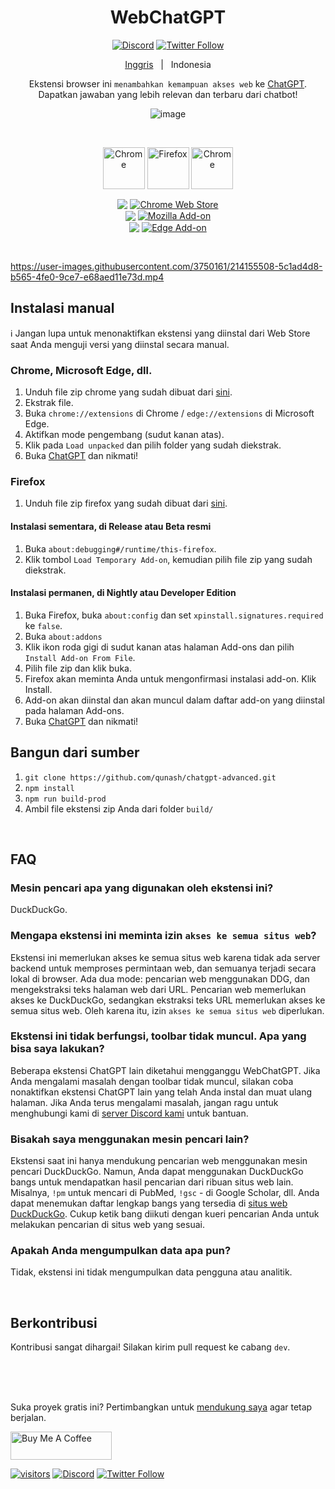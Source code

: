 [link-chrome]: https://chrome.google.com/webstore/detail/chatgpt-advanced/lpfemeioodjbpieminkklglpmhlngfcn 'Chrome Web Store'
[link-firefox]: https://addons.mozilla.org/en-US/firefox/addon/web-chatgpt/ 'Firefox Add-ons'
[link-edge]: https://microsoftedge.microsoft.com/addons/detail/arxivutils/flahobhjikkpnpohomeckhdjjkkkkmoc/ 'Edge Add-ons'

<div align="center">
<h1>WebChatGPT</h1>


[![Discord](https://img.shields.io/discord/1060110102188797992?color=green&label=Gabung%20server&logo=discord)](https://discord.gg/nmCjvyVpnB) [![Twitter Follow](https://img.shields.io/twitter/follow/hahahahohohe?label=ikuti%20saya&style=social)](https://twitter.com/hahahahohohe)

  
[Inggris](README.md) &nbsp;&nbsp;|&nbsp;&nbsp; Indonesia  

  
Ekstensi browser ini `menambahkan kemampuan akses web` ke [ChatGPT](https://chat.openai.com/). Dapatkan jawaban yang lebih relevan dan terbaru dari chatbot!

![image](https://user-images.githubusercontent.com/3750161/214144292-4fb34667-015a-43f3-906d-1d2d065d67f0.png)


<br>

[<img src="https://user-images.githubusercontent.com/3750161/214147732-c75e96a4-48a4-4b64-b407-c2402e899a75.PNG" height="67" alt="Chrome" valign="middle">][link-chrome] [<img src="https://user-images.githubusercontent.com/3750161/214148610-acdef778-753e-470e-8765-6cc97bca85ed.png" height="67" alt="Firefox" valign="middle">][link-firefox] [<img src="https://user-images.githubusercontent.com/3750161/233201810-d1026855-0482-44c8-b1ec-c7247134473e.png" height="67" alt="Chrome" valign="middle">][link-edge]


[<img valign="middle" src="https://img.shields.io/chrome-web-store/v/lpfemeioodjbpieminkklglpmhlngfcn.svg">][link-chrome] [<img valign="middle" alt="Chrome Web Store" src="https://img.shields.io/chrome-web-store/users/lpfemeioodjbpieminkklglpmhlngfcn?color=blue">][link-chrome]
<br>
[<img valign="middle" src="https://img.shields.io/amo/v/web-chatgpt">][link-firefox]
[<img valign="middle" alt="Mozilla Add-on" src="https://img.shields.io/amo/users/web-chatgpt">][link-firefox]
<br>
[<img valign="middle" src="https://img.shields.io/badge/dynamic/json?label=edge%20add-on&prefix=v&query=%24.version&url=https%3A%2F%2Fmicrosoftedge.microsoft.com%2Faddons%2Fgetproductdetailsbycrxid%2Fflahobhjikkpnpohomeckhdjjkkkkmoc">][link-edge]
[<img valign="middle" alt="Edge Add-on" src="https://img.shields.io/badge/dynamic/json?label=users&query=%24.activeInstallCount&url=https%3A%2F%2Fmicrosoftedge.microsoft.com%2Faddons%2Fgetproductdetailsbycrxid%2Fflahobhjikkpnpohomeckhdjjkkkkmoc">][link-edge]
</div>
<br>

https://user-images.githubusercontent.com/3750161/214155508-5c1ad4d8-b565-4fe0-9ce7-e68aed11e73d.mp4


## Instalasi manual

  ℹ️ Jangan lupa untuk menonaktifkan ekstensi yang diinstal dari Web Store saat Anda menguji versi yang diinstal secara manual.
  
  ### Chrome, Microsoft Edge, dll.
  1. Unduh file zip chrome yang sudah dibuat dari [sini](build).
  2. Ekstrak file.
  3. Buka `chrome://extensions` di Chrome / `edge://extensions` di Microsoft Edge.
  4. Aktifkan mode pengembang (sudut kanan atas).
  5. Klik pada `Load unpacked` dan pilih folder yang sudah diekstrak.
  6. Buka [ChatGPT](https://chat.openai.com/chat/) dan nikmati!

  ### Firefox
  1. Unduh file zip firefox yang sudah dibuat dari [sini](build).
  
  #### Instalasi sementara, di Release atau Beta resmi
  1. Buka `about:debugging#/runtime/this-firefox`.
  2. Klik tombol `Load Temporary Add-on`, kemudian pilih file zip yang sudah diekstrak.

  #### Instalasi permanen, di Nightly atau Developer Edition
  1. Buka Firefox, buka `about:config` dan set `xpinstall.signatures.required` ke `false`.
  2. Buka `about:addons`
  3. Klik ikon roda gigi di sudut kanan atas halaman Add-ons dan pilih `Install Add-on From File`.
  4. Pilih file zip dan klik buka.
  5. Firefox akan meminta Anda untuk mengonfirmasi instalasi add-on. Klik Install.
  6. Add-on akan diinstal dan akan muncul dalam daftar add-on yang diinstal pada halaman Add-ons.
  7. Buka [ChatGPT](https://chat.openai.com/chat/) dan nikmati!


## Bangun dari sumber

1. `git clone https://github.com/qunash/chatgpt-advanced.git`
2. `npm install`
3. `npm run build-prod`
4. Ambil file ekstensi zip Anda dari folder `build/`

<br>

## FAQ

### Mesin pencari apa yang digunakan oleh ekstensi ini?
DuckDuckGo.

### Mengapa ekstensi ini meminta izin `akses ke semua situs web`?
Ekstensi ini memerlukan akses ke semua situs web karena tidak ada server backend untuk memproses permintaan web, dan semuanya terjadi secara lokal di browser. Ada dua mode: pencarian web menggunakan DDG, dan mengekstraksi teks halaman web dari URL. Pencarian web memerlukan akses ke DuckDuckGo, sedangkan ekstraksi teks URL memerlukan akses ke semua situs web. Oleh karena itu, izin `akses ke semua situs web` diperlukan.

### Ekstensi ini tidak berfungsi, toolbar tidak muncul. Apa yang bisa saya lakukan?
Beberapa ekstensi ChatGPT lain diketahui mengganggu WebChatGPT. Jika Anda mengalami masalah dengan toolbar tidak muncul, silakan coba nonaktifkan ekstensi ChatGPT lain yang telah Anda instal dan muat ulang halaman. Jika Anda terus mengalami masalah, jangan ragu untuk menghubungi kami di [server Discord kami](https://discord.gg/nmCjvyVpnB) untuk bantuan.

### Bisakah saya menggunakan mesin pencari lain?
Ekstensi saat ini hanya mendukung pencarian web menggunakan mesin pencari DuckDuckGo. Namun, Anda dapat menggunakan DuckDuckGo bangs untuk mendapatkan hasil pencarian dari ribuan situs web lain. Misalnya, `!pm` untuk mencari di PubMed, `!gsc` - di Google Scholar, dll. Anda dapat menemukan daftar lengkap bangs yang tersedia di [situs web DuckDuckGo](https://duckduckgo.com/bangs). Cukup ketik bang diikuti dengan kueri pencarian Anda untuk melakukan pencarian di situs web yang sesuai.

### Apakah Anda mengumpulkan data apa pun?
Tidak, ekstensi ini tidak mengumpulkan data pengguna atau analitik.

<br>

## Berkontribusi

Kontribusi sangat dihargai! Silakan kirim pull request ke cabang `dev`.

<br><br><br>


Suka proyek gratis ini? Pertimbangkan untuk [mendukung saya](https://www.buymeacoffee.com/anzorq) agar tetap berjalan.

[<a href="https://www.buymeacoffee.com/anzorq" target="_blank"><img src="https://cdn.buymeacoffee.com/buttons/v2/default-yellow.png" height="45px" width="162px" alt="Buy Me A Coffee"></a>](https://www.buymeacoffee.com/anzorq)

[![visitors](https://visitor-badge.glitch.me/badge?page_id=qunash/chatgpt-advanced)](https://visitor-badge.glitch.me) [![Discord](https://img.shields.io/discord/1060110102188797992?color=green&label=Join%20server&logo=discord)](https://discord.gg/nmCjvyVpnB) [![Twitter Follow](https://img.shields.io/twitter/follow/hahahahohohe?label=follow%20me&style=social)](https://twitter.com/hahahahohohe)
